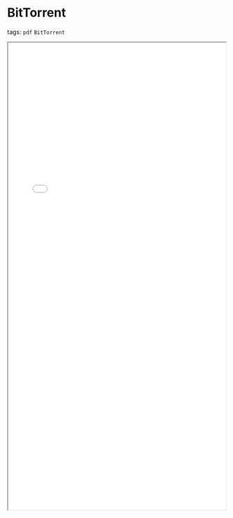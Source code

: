 # BitTorrent
tags: `pdf` `BitTorrent`
<iframe src="../assets/pdf/BitTorrent.pdf" width="100%" height="1080px">
<h2>not support iframe ?</h2>
</iframe>